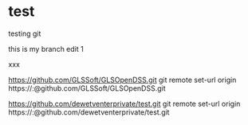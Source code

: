 # test
testing git

this is my branch edit 1

xxx

https://github.com/GLSSoft/GLSOpenDSS.git
git remote set-url origin https://<username>:<password>@github.com/GLSSoft/GLSOpenDSS.git

https://github.com/dewetventerprivate/test.git
git remote set-url origin https://<username>:<password>@github.com/dewetventerprivate/test.git